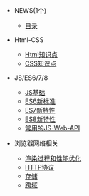* NEWS(1个)<span class="new"></span>
  * [目录](home.md) 
  
* Html-CSS

  * [Html知识点](htmlcss/html1.md)
  * [CSS知识点](htmlcss/css1.md)

* JS/ES6/7/8

  * [JS基础](javascript/js-1.md)
  * [ES6新标准 ](javascript/js-2.md)
  * [ES7新特性](javascript/js-3.md)
  * [ES8新特性](javascript/js-4.md)
  * [常用的JS-Web-API](javascript/js-5.md)

* 浏览器网络相关

  * [渲染过程和性能优化](net/net-1.md)
  * [HTTP协议](net/net-2.md)
  * [存储](net/net-3.md)
  * [跨域](net/net-4.md)


